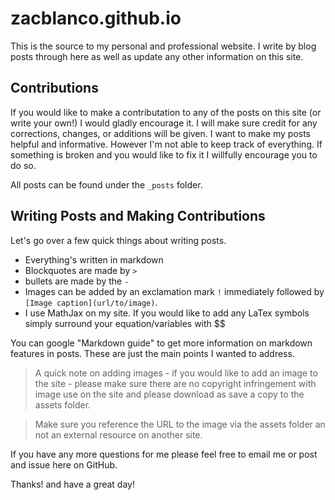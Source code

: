 # zacblanco.github.io

This is the source to my personal and professional website. I write by blog posts through here as well as update any other information on this site.

## Contributions

If you would like to make a contributation to any of the posts on this site (or write your own!) I would gladly encourage it. I will make sure credit for any corrections, changes, or additions will be given. I want to make my posts helpful and informative. However I'm not able to keep track of everything. If something is broken and you would like to fix it I willfully encourage you to do so.

All posts can be found under the `_posts` folder.

## Writing Posts and Making Contributions

Let's go over a few quick things about writing posts.

- Everything's written in markdown
- Blockquotes are made by `>`
- bullets are made by the `-`
- Images can be added by an exclamation mark `!` immediately followed by `[Image caption](url/to/image)`.
- I use MathJax on my site. If you would like to add any LaTex symbols simply surround your equation/variables with $$

You can google "Markdown guide" to get more information on markdown features in posts. These are just the main points I wanted to address.


> A quick note on adding images - if you would like to add an image to the site - please make sure there are no copyright infringement with image use on the site and please download as save a copy to the assets folder.

> Make sure you reference the URL to the image via the assets folder an not an external resource on another site.


If you have any more questions for me please feel free to email me or post and issue here on GitHub. 

Thanks! and have a great day!